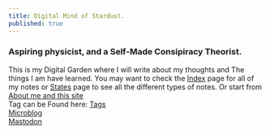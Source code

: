 ```yaml
---
title: Digital Mind of Stardust.
published: true
---
```


<h3>Aspiring physicist, and a Self-Made Consipiracy Theorist.</h3>

This is my Digital Garden where I will write about my thoughts and The things I am have learned. You may want to check the <a href="/archive.md">Index</a> page for all of my notes or <a href="/states.md">States</a> page to see all the different types of notes. Or start from <a href="/about.md">About me and this site</a><br>Tag can be Found here: <a href="https://garud.netlify.app/tags/"> Tags</a><br>
<a href="/microblog.md">Microblog</a><br>
<a rel="me" href="https://defcon.social/@zarathustra">Mastodon</a>
